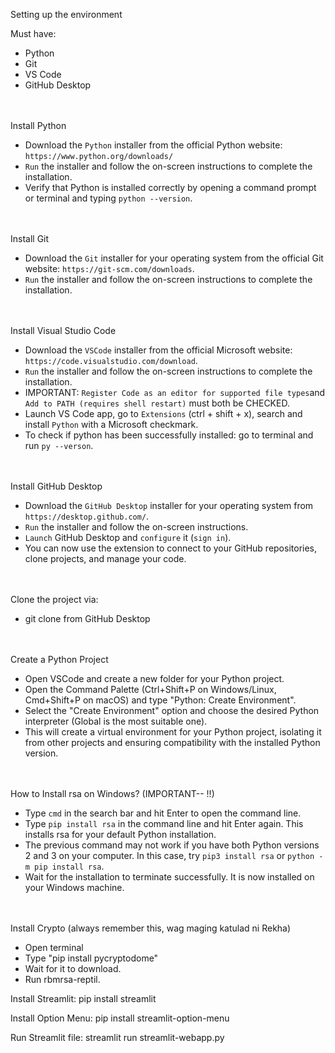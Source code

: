 Setting up the environment

Must have:
  - Python
  - Git
  - VS Code
  - GitHub Desktop
    
<br> </br>
Install Python
  - Download the `Python` installer from the official Python website: `https://www.python.org/downloads/`
  - `Run` the installer and follow the on-screen instructions to complete the installation.
  - Verify that Python is installed correctly by opening a command prompt or terminal and typing `python --version`.

<br> </br>
Install Git
  - Download the `Git` installer for your operating system from the official Git website: `https://git-scm.com/downloads`.
  - `Run` the installer and follow the on-screen instructions to complete the installation.

<br> </br>
Install Visual Studio Code
  - Download the `VSCode` installer from the official Microsoft website: `https://code.visualstudio.com/download`.
  - `Run` the installer and follow the on-screen instructions to complete the installation.
  - IMPORTANT: `Register Code as an editor for supported file types`and `Add to PATH (requires shell restart)` must both be CHECKED.
  - Launch VS Code app, go to `Extensions` (ctrl + shift + x), search and install `Python` with a Microsoft checkmark.
  - To check if python has been successfully installed: go to terminal and run `py --verson`.

<br> </br>
Install GitHub Desktop
  - Download the `GitHub Desktop` installer for your operating system from `https://desktop.github.com/`.
  - `Run` the installer and follow the on-screen instructions.
  - `Launch` GitHub Desktop and `configure` it (`sign in`).
  - You can now use the extension to connect to your GitHub repositories, clone projects, and manage your code.

<br> </br>
Clone the project via:
- git clone from GitHub Desktop

<br> </br>
Create a Python Project
  - Open VSCode and create a new folder for your Python project.
  - Open the Command Palette (Ctrl+Shift+P on Windows/Linux, Cmd+Shift+P on macOS) and type "Python: Create Environment".
  - Select the "Create Environment" option and choose the desired Python interpreter (Global is the most suitable one). 
  - This will create a virtual environment for your Python project, isolating it from other projects and ensuring compatibility with the installed Python version.

<br> </br>
How to Install rsa on Windows? (IMPORTANT-- !!)
- Type `cmd` in the search bar and hit Enter to open the command line.
- Type `pip install rsa` in the command line and hit Enter again. This installs rsa for your default Python installation.
- The previous command may not work if you have both Python versions 2 and 3 on your computer. In this case, try `pip3 install rsa` or `python -m pip install rsa`.
- Wait for the installation to terminate successfully. It is now installed on your Windows machine.

<br></br>
Install Crypto (always remember this, wag maging katulad ni Rekha)
- Open terminal
- Type "pip install pycryptodome"
- Wait for it to download.
- Run rbmrsa-reptil.

Install Streamlit: pip install streamlit

Install Option Menu: pip install streamlit-option-menu

Run Streamlit file: streamlit run streamlit-webapp.py